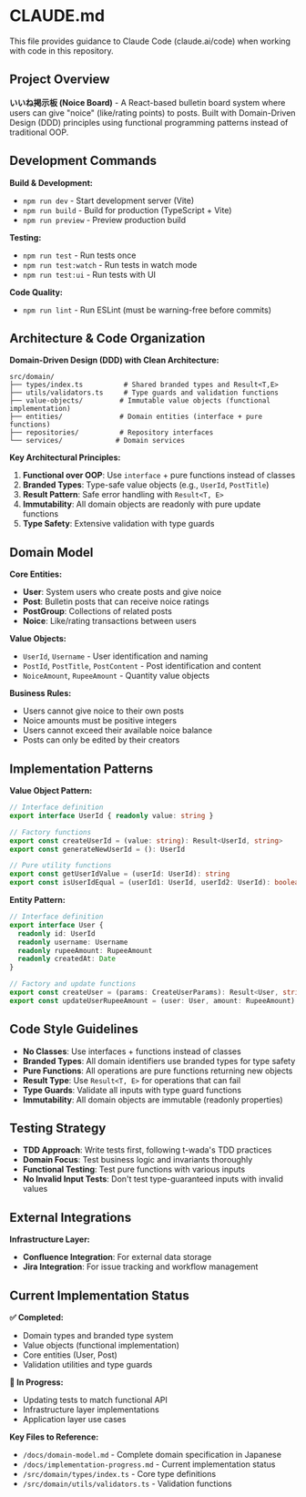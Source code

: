 # CLAUDE.md

This file provides guidance to Claude Code (claude.ai/code) when working with code in this repository.

## Project Overview

**いいね掲示板 (Noice Board)** - A React-based bulletin board system where users can give "noice" (like/rating points) to posts. Built with Domain-Driven Design (DDD) principles using functional programming patterns instead of traditional OOP.

## Development Commands

**Build & Development:**
- `npm run dev` - Start development server (Vite)
- `npm run build` - Build for production (TypeScript + Vite)
- `npm run preview` - Preview production build

**Testing:**
- `npm run test` - Run tests once
- `npm run test:watch` - Run tests in watch mode
- `npm run test:ui` - Run tests with UI

**Code Quality:**
- `npm run lint` - Run ESLint (must be warning-free before commits)

## Architecture & Code Organization

**Domain-Driven Design (DDD) with Clean Architecture:**

```
src/domain/
├── types/index.ts          # Shared branded types and Result<T,E>
├── utils/validators.ts     # Type guards and validation functions
├── value-objects/         # Immutable value objects (functional implementation)
├── entities/              # Domain entities (interface + pure functions)
├── repositories/          # Repository interfaces
└── services/             # Domain services
```

**Key Architectural Principles:**
1. **Functional over OOP**: Use `interface` + pure functions instead of classes
2. **Branded Types**: Type-safe value objects (e.g., `UserId`, `PostTitle`)
3. **Result Pattern**: Safe error handling with `Result<T, E>` 
4. **Immutability**: All domain objects are readonly with pure update functions
5. **Type Safety**: Extensive validation with type guards

## Domain Model

**Core Entities:**
- **User**: System users who create posts and give noice
- **Post**: Bulletin posts that can receive noice ratings
- **PostGroup**: Collections of related posts
- **Noice**: Like/rating transactions between users

**Value Objects:**
- `UserId`, `Username` - User identification and naming
- `PostId`, `PostTitle`, `PostContent` - Post identification and content
- `NoiceAmount`, `RupeeAmount` - Quantity value objects

**Business Rules:**
- Users cannot give noice to their own posts
- Noice amounts must be positive integers
- Users cannot exceed their available noice balance
- Posts can only be edited by their creators

## Implementation Patterns

**Value Object Pattern:**
```typescript
// Interface definition
export interface UserId { readonly value: string }

// Factory functions
export const createUserId = (value: string): Result<UserId, string>
export const generateNewUserId = (): UserId

// Pure utility functions
export const getUserIdValue = (userId: UserId): string
export const isUserIdEqual = (userId1: UserId, userId2: UserId): boolean
```

**Entity Pattern:**
```typescript
// Interface definition
export interface User {
  readonly id: UserId
  readonly username: Username
  readonly rupeeAmount: RupeeAmount
  readonly createdAt: Date
}

// Factory and update functions
export const createUser = (params: CreateUserParams): Result<User, string>
export const updateUserRupeeAmount = (user: User, amount: RupeeAmount): User
```

## Code Style Guidelines

- **No Classes**: Use interfaces + functions instead of classes
- **Branded Types**: All domain identifiers use branded types for type safety
- **Pure Functions**: All operations are pure functions returning new objects
- **Result Type**: Use `Result<T, E>` for operations that can fail
- **Type Guards**: Validate all inputs with type guard functions
- **Immutability**: All domain objects are immutable (readonly properties)

## Testing Strategy

- **TDD Approach**: Write tests first, following t-wada's TDD practices
- **Domain Focus**: Test business logic and invariants thoroughly
- **Functional Testing**: Test pure functions with various inputs
- **No Invalid Input Tests**: Don't test type-guaranteed inputs with invalid values

## External Integrations

**Infrastructure Layer:**
- **Confluence Integration**: For external data storage
- **Jira Integration**: For issue tracking and workflow management

## Current Implementation Status

**✅ Completed:**
- Domain types and branded type system
- Value objects (functional implementation)
- Core entities (User, Post)
- Validation utilities and type guards

**🔄 In Progress:**
- Updating tests to match functional API
- Infrastructure layer implementations
- Application layer use cases

**Key Files to Reference:**
- `/docs/domain-model.md` - Complete domain specification in Japanese
- `/docs/implementation-progress.md` - Current implementation status
- `/src/domain/types/index.ts` - Core type definitions
- `/src/domain/utils/validators.ts` - Validation functions